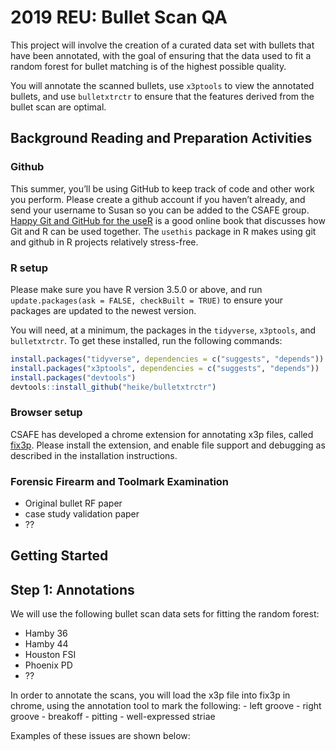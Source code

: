
# 2019 REU: Bullet Scan QA

<!-- badges: start -->

<!-- badges: end -->

This project will involve the creation of a curated data set with
bullets that have been annotated, with the goal of ensuring that the
data used to fit a random forest for bullet matching is of the highest
possible quality.

You will annotate the scanned bullets, use `x3ptools` to view the
annotated bullets, and use `bulletxtrctr` to ensure that the features
derived from the bullet scan are optimal.

## Background Reading and Preparation Activities

### Github

This summer, you’ll be using GitHub to keep track of code and other work
you perform. Please create a github account if you haven’t already, and
send your username to Susan so you can be added to the CSAFE group.
[Happy Git and GitHub for the useR](https://happygitwithr.com/) is a
good online book that discusses how Git and R can be used together. The
`usethis` package in R makes using git and github in R projects
relatively stress-free.

### R setup

Please make sure you have R version 3.5.0 or above, and run
`update.packages(ask = FALSE, checkBuilt = TRUE)` to ensure your
packages are updated to the newest version.

You will need, at a minimum, the packages in the `tidyverse`,
`x3ptools`, and `bulletxtrctr`. To get these installed, run the
following commands:

``` r
install.packages("tidyverse", dependencies = c("suggests", "depends"))
install.packages("x3ptools", dependencies = c("suggests", "depends"))
install.packages("devtools")
devtools::install_github("heike/bulletxtrctr")
```

### Browser setup

CSAFE has developed a chrome extension for annotating x3p files, called
[fix3p](https://chrome.google.com/webstore/detail/fix3p/). Please
install the extension, and enable file support and debugging as
described in the installation instructions.

### Forensic Firearm and Toolmark Examination

  - Original bullet RF paper
  - case study validation paper
  - ??

## Getting Started

## Step 1: Annotations

We will use the following bullet scan data sets for fitting the random
forest:

  - Hamby 36
  - Hamby 44
  - Houston FSI
  - Phoenix PD
  - ??

In order to annotate the scans, you will load the x3p file into fix3p in
chrome, using the annotation tool to mark the following: - left groove -
right groove - breakoff - pitting - well-expressed striae

Examples of these issues are shown below:
